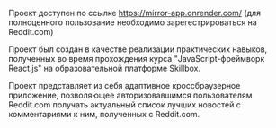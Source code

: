 Проект доступен по ссылке https://mirror-app.onrender.com/ (для полноценного пользование необходимо зарегестрироваться на Reddit.com)

Проект был создан в качестве реализации практических навыков, полученных во время прохождения курса "JavaScript-фреймворк React.js" на образовательной платформе Skillbox.

Проект представляет из себя адаптивное кроссбраузерное приложение, позволяющее авторизовавшимся пользователям Reddit.com получать актуальный список лучших новостей с комментариями к ним, полученных с Reddit.com.
